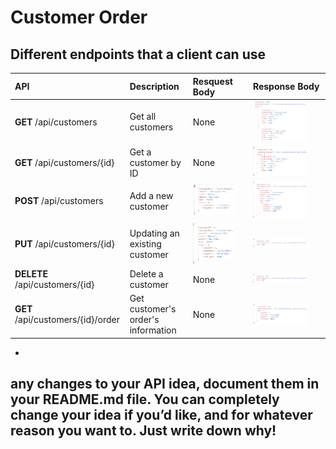 # Customer Order 

## Different endpoints that a client can use

  | API                              | Description                        | Resquest Body | Response Body
  | :-----------                     | :-----------                       | :------------ | :------------
  | **GET** /api/customers            | Get all customers                  | None          | <img src="/images/get-all.png" width=80% height=80%>
  | **GET** /api/customers/{id}       | Get a customer by ID               | None          | <img src="/images/get-one.png" width=80% height=80%>
  | **POST** /api/customers           | Add a new customer                 | <img src="/images/post-body.png" width=80% height=80%> | <img src="/images/post-response.png" width=80% height=80%>
  | **PUT** /api/customers/{id}       | Updating an existing customer      | <img src="/images/put-body.png" width=80% height=80%>  | <img src="/images/put-response.png" width=80% height=80%>
  | **DELETE** /api/customers/{id}    | Delete a customer                  | None          | <img src="/images/delete-response.png" width=80% height=80%>
  | **GET** /api/customers/{id}/order | Get customer's order's information | None          | <img src="/images/get-order.png" width=80% height=80%>
  
* 
  
## any changes to your API idea, document them in your README.md file. You can completely change your idea if you’d like, and for whatever reason you want to. Just write down why! 
